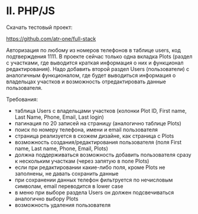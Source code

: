 # II. PHP/JS

Скачать тестовый проект:

https://github.com/atr-one/full-stack

Авторизация по любому из номеров телефонов в таблице users, код подтверждения 1111. В проекте сейчас только одна вкладка Plots (раздел с участками, где выводится краткая информация о них и функционал редактирования). Надо добавить второй раздел Users (пользователи) с аналогичным функционалом, где будет выводиться информация о владельцах участков и возможность отредактировать данные пользователя.

Требования:
- таблица Users с владельцами участков (колонки Plot ID, First name, Last Name, Phone, Email, Last login)
- пагинация по 20 записей на страницу (аналогично таблице Plots)
- поиск по номеру телефона, имени и email пользователя
- страница реализуется в схожем дизайне, как страница с Plots
- возможность создания/редактирования пользователя (поля First name, Last name, Phone, Email, Plots)
- должна поддерживаться возможность добавить пользователя сразу к нескольким участкам (через запятую в поле Plots)
- если при редактировании какие-либо поля, кроме Plots не заполнены, не давать сохранить данные
- при сохранении данных телефон фильтруется по нечисловым символам, email переводится в lower case
- в меню при выборе раздела Users он должен подсвечиваться аналогично выбору Plots
- возможность удаления пользователя
